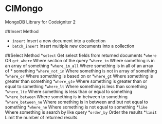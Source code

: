 CIMongo
=======

MongoDB Library for Codeigniter 2

##Insert Method
* `insert` Insert a new document into a collection
* `batch_insert` Insert multiple new documents into a collection

##Select Method
*`select` Get select fields from returned documents
*`where` OR `get_where` Where section of the query
*`where_in` Where something is in an array of something
*`where_in_all` Where something is in all of an array of * something
*`where_not_in` Where something is not in array of something
*`where_or` Where something is based on or
*`where_gt` Where something is greater than something
*`where_gte` Where something is greater than or equal to something
*`where_lt` Where something is less than something
*`where_lte` Where something is less than or equal to something
*`where_between` Where something is in between to something
*`where_between_ne` Where something is in between and but not equal to something
*`where_ne` Where something is not equal to something
*`like` Where something is search by like query
*`order_by` Order the results
*`limit` Limit the number of returned results
